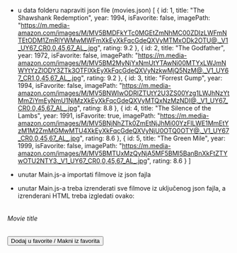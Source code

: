 - u data folderu napraviti json file (movies.json)
[
    {
        id: 1,
        title: "The Shawshank Redemption",
        year: 1994,
        isFavorite: false,
        imagePath: "https://m.media-amazon.com/images/M/MV5BMDFkYTc0MGEtZmNhMC00ZDIzLWFmNTEtODM1ZmRlYWMwMWFmXkEyXkFqcGdeQXVyMTMxODk2OTU@._V1_UY67_CR0,0,45,67_AL_.jpg",
        rating: 9.2
    },
    {
        id: 2,
        title: "The Godfather",
        year: 1972,
        isFavorite: false,
        imagePath: "https://m.media-amazon.com/images/M/MV5BM2MyNjYxNmUtYTAwNi00MTYxLWJmNWYtYzZlODY3ZTk3OTFlXkEyXkFqcGdeQXVyNzkwMjQ5NzM@._V1_UY67_CR1,0,45,67_AL_.jpg",
        rating: 9.2
    },
    {
        id: 3,
        title: "Forrest Gump",
        year: 1994,
        isFavorite: false,
        imagePath: "https://m.media-amazon.com/images/M/MV5BNWIwODRlZTUtY2U3ZS00Yzg1LWJhNzYtMmZiYmEyNmU1NjMzXkEyXkFqcGdeQXVyMTQxNzMzNDI@._V1_UY67_CR0,0,45,67_AL_.jpg",
        rating: 8.8
    },
    {
        id: 4,
        title: "The Silence of the Lambs",
        year: 1991,
        isFavorite: true,
        imagePath: "https://m.media-amazon.com/images/M/MV5BNjNhZTk0ZmEtNjJhMi00YzFlLWE1MmEtYzM1M2ZmMGMwMTU4XkEyXkFqcGdeQXVyNjU0OTQ0OTY@._V1_UY67_CR0,0,45,67_AL_.jpg",
        rating: 8.6
    },
    {
        id: 5,
        title: "The Green Mile",
        year: 1999,
        isFavorite: false,
        imagePath: "https://m.media-amazon.com/images/M/MV5BMTUxMzQyNjA5MF5BMl5BanBnXkFtZTYwOTU2NTY3._V1_UY67_CR0,0,45,67_AL_.jpg",
        rating: 8.6
    }
]

- unutar Main.js-a importati filmove iz json fajla
- unutar Main.js-a treba izrenderati sve filmove iz uključenog json fajla, a izrenderani HTML treba izgledati ovako:
<article>
    <img src="" alt="" />
    <h6>Movie title</h6>
    <button>
        Dodaj u favorite / Makni iz favorita
    </button>
</article>